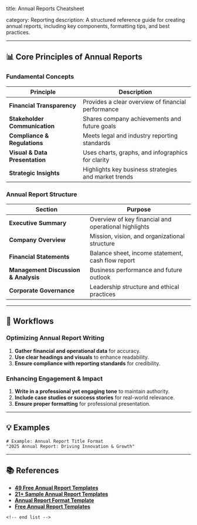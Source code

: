 title: Annual Reports Cheatsheet

category: Reporting
description: A structured reference guide for creating annual reports, including key components, formatting tips, and best practices.

---

## 📊 **Core Principles of Annual Reports**

### **Fundamental Concepts**

| Principle                            | Description                                          |
| ------------------------------------ | ---------------------------------------------------- |
| **Financial Transparency**     | Provides a clear overview of financial performance   |
| **Stakeholder Communication**  | Shares company achievements and future goals         |
| **Compliance & Regulations**   | Meets legal and industry reporting standards         |
| **Visual & Data Presentation** | Uses charts, graphs, and infographics for clarity    |
| **Strategic Insights**         | Highlights key business strategies and market trends |

### **Annual Report Structure**

| Section                                    | Purpose                                              |
| ------------------------------------------ | ---------------------------------------------------- |
| **Executive Summary**                | Overview of key financial and operational highlights |
| **Company Overview**                 | Mission, vision, and organizational structure        |
| **Financial Statements**             | Balance sheet, income statement, cash flow report    |
| **Management Discussion & Analysis** | Business performance and future outlook              |
| **Corporate Governance**             | Leadership structure and ethical practices           |

---

## 🔄 **Workflows**

### **Optimizing Annual Report Writing**

1. **Gather financial and operational data** for accuracy.
2. **Use clear headings and visuals** to enhance readability.
3. **Ensure compliance with reporting standards** for credibility.

### **Enhancing Engagement & Impact**

1. **Write in a professional yet engaging tone** to maintain authority.
2. **Include case studies or success stories** for real-world relevance.
3. **Ensure proper formatting** for professional presentation.

---

## 💡 **Examples**

```plaintext
# Example: Annual Report Title Format
"2025 Annual Report: Driving Innovation & Growth"  
```

---

## 📚 **References**

- **[49 Free Annual Report Templates](https://templatelab.com/annual-report-templates/?wpdmdl=62267)**
- **[21+ Sample Annual Report Templates](https://www.template.net/business/report-templates/sample-annual-report-templates/)**
- **[Annual Report Format Template](https://www.template.net/editable/18465/annual-report-format)**
- **[Free Annual Report Templates](https://thegoodocs.com/freebies/annual-reports/)**

```
<!-- end list -->
```
